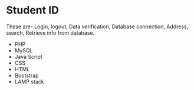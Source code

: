 # Student ID

These are-
Login, logout,
Data verification,
Database connection, Address, search,
Retrieve info from database.

- PHP
- MySQL
- Java Script
- CSS
- HTML
- Bootstrap
- LAMP stack
